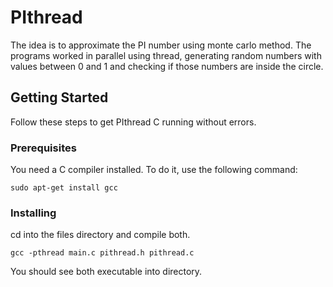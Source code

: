 PIthread
=============
The idea is to approximate the PI number using monte carlo method. The programs worked in parallel using thread, generating random numbers with values ​​between 0 and 1 and checking if those numbers are inside the circle.
## Getting Started
Follow these steps to get PIthread C running without errors.

### Prerequisites
You need a C compiler installed. To do it, use the following command:
```
sudo apt-get install gcc
```
### Installing
cd into the files directory and compile both.
```
gcc -pthread main.c pithread.h pithread.c
```
You should see both executable into directory.
